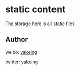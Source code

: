 # static content

The storage here is all static files

Author
---

weibo: [yakeing](https://weibo.com/yakeing)

twitter: [yakeing](https://twitter.com/yakeing)
